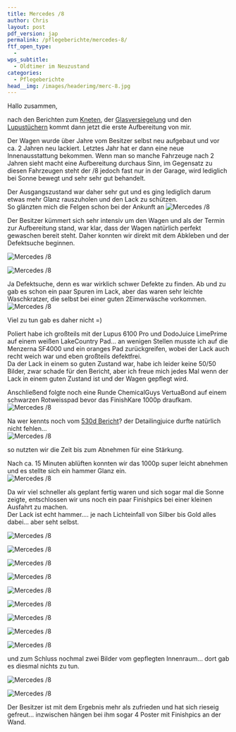 ```yaml
---
title: Mercedes /8
author: Chris
layout: post
pdf_version: jap
permalink: /pflegeberichte/mercedes-8/
ftf_open_type:
  - 
wps_subtitle:
  - Oldtimer im Neuzustand
categories:
  - Pflegeberichte
head__img: /images/headerimg/merc-8.jpg
---
```

Hallo zusammen,

nach den Berichten zum [Kneten][1], der [Glasversiegelung][2] und den [Lupustüchern][3] kommt dann jetzt die erste Aufbereitung von mir.

Der Wagen wurde über Jahre vom Besitzer selbst neu aufgebaut und vor ca. 2 Jahren neu lackiert. Letztes Jahr hat er dann eine neue Innenausstattung bekommen. Wenn man so manche Fahrzeuge nach 2 Jahren sieht macht eine Aufbereitung durchaus Sinn, im Gegensatz zu diesen Fahrzeugen steht der /8 jedoch fast nur in der Garage, wird lediglich bei Sonne bewegt und sehr sehr gut behandelt.

Der Ausgangszustand war daher sehr gut und es ging lediglich darum etwas mehr Glanz rauszuholen und den Lack zu schützen.  
So glänzten mich die Felgen schon bei der Ankunft an ![Mercedes /8](//s3.eu-central-1.amazonaws.com/glossbossimages/criz/strich8/DSC_0005.jpg)

Der Besitzer kümmert sich sehr intensiv um den Wagen und als der Termin zur Aufbereitung stand, war klar, dass der Wagen natürlich perfekt gewaschen bereit steht. Daher konnten wir direkt mit dem Abkleben und der Defektsuche beginnen. 
 
![Mercedes /8](//s3.eu-central-1.amazonaws.com/glossbossimages/criz/strich8/DSC_0001.jpg)

![Mercedes /8](//s3.eu-central-1.amazonaws.com/glossbossimages/criz/strich8/DSC_0004.jpg)

Ja Defektsuche, denn es war wirklich schwer Defekte zu finden. Ab und zu gab es schon ein paar Spuren im Lack, aber das waren sehr leichte Waschkratzer, die selbst bei einer guten 2Eimerwäsche vorkommen.  
![Mercedes /8](//s3.eu-central-1.amazonaws.com/glossbossimages/criz/strich8/DSC_0009.jpg)

Viel zu tun gab es daher nicht =)

Poliert habe ich großteils mit der Lupus 6100 Pro und DodoJuice LimePrime auf einem weißen LakeCountry Pad&#8230; an wenigen Stellen musste ich auf die Menzerna SF4000 und ein oranges Pad zurückgreifen, wobei der Lack auch recht weich war und eben großteils defektfrei.  
Da der Lack in einem so guten Zustand war, habe ich leider keine 50/50 Bilder, zwar schade für den Bericht, aber ich freue mich jedes Mal wenn der Lack in einem guten Zustand ist und der Wagen gepflegt wird.

Anschließend folgte noch eine Runde ChemicalGuys VertuaBond auf einem schwarzen Rotweisspad bevor das FinishKare 1000p draufkam.  
![Mercedes /8](//s3.eu-central-1.amazonaws.com/glossbossimages/criz/strich8/DSC_0014.jpg)

Na wer kennts noch vom [530d Bericht][4]? der Detailingjuice durfte natürlich nicht fehlen&#8230;  
![Mercedes /8](//s3.eu-central-1.amazonaws.com/glossbossimages/criz/strich8/DSC_0015.jpg)

so nutzten wir die Zeit bis zum Abnehmen für eine Stärkung.

Nach ca. 15 Minuten ablüften konnten wir das 1000p super leicht abnehmen und es stellte sich ein hammer Glanz ein.  
![Mercedes /8](//s3.eu-central-1.amazonaws.com/glossbossimages/criz/strich8/DSC_0017.jpg)

Da wir viel schneller als geplant fertig waren und sich sogar mal die Sonne zeigte, entschlossen wir uns noch ein paar Finishpics bei einer kleinen Ausfahrt zu machen.  
Der Lack ist echt hammer&#8230;. je nach Lichteinfall von Silber bis Gold alles dabei&#8230; aber seht selbst.

![Mercedes /8](//s3.eu-central-1.amazonaws.com/glossbossimages/criz/strich8/DSC_0019.jpg)

![Mercedes /8](//s3.eu-central-1.amazonaws.com/glossbossimages/criz/strich8/DSC_0021.jpg)

![Mercedes /8](//s3.eu-central-1.amazonaws.com/glossbossimages/criz/strich8/DSC_0026.jpg)

![Mercedes /8](//s3.eu-central-1.amazonaws.com/glossbossimages/criz/strich8/DSC_0033.jpg)

![Mercedes /8](//s3.eu-central-1.amazonaws.com/glossbossimages/criz/strich8/DSC_0040.jpg)

![Mercedes /8](//s3.eu-central-1.amazonaws.com/glossbossimages/criz/strich8/DSC_0044.jpg)

![Mercedes /8](//s3.eu-central-1.amazonaws.com/glossbossimages/criz/strich8/DSC_0047.jpg)

![Mercedes /8](//s3.eu-central-1.amazonaws.com/glossbossimages/criz/strich8/DSC_0053.jpg)

![Mercedes /8](//s3.eu-central-1.amazonaws.com/glossbossimages/criz/strich8/DSC_0056.jpg)

und zum Schluss nochmal zwei Bilder vom gepflegten Innenraum&#8230; dort gab es diesmal nichts zu tun.

![Mercedes /8](//s3.eu-central-1.amazonaws.com/glossbossimages/criz/strich8/DSC_0061.jpg)

![Mercedes /8](//s3.eu-central-1.amazonaws.com/glossbossimages/criz/strich8/DSC_0063.jpg)

Der Besitzer ist mit dem Ergebnis mehr als zufrieden und hat sich rieseig gefreut&#8230; inzwischen hängen bei ihm sogar 4 Poster mit Finishpics an der Wand.

 [1]: http://glossboss.de/anleitungen/lackreinigungsknete-richtig-anwenden/
 [2]: http://glossboss.de/anleitungen/glasversiegelungen-richtig-anwenden/
 [3]: http://glossboss.de/produkttest/test-mikrofasertuecher-von-lupus/
 [4]: http://glossboss.de/pflegeberichte/bmw-530d-f10/
